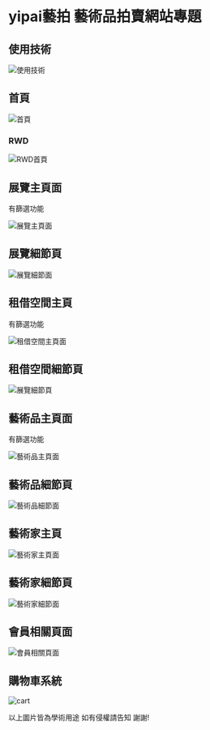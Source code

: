 # yipai藝拍 藝術品拍賣網站專題

## 使用技術

![使用技術](https://user-images.githubusercontent.com/108204224/219951022-845cd924-6742-491b-985d-2763ae6f27b3.png)

## 首頁

![首頁](https://user-images.githubusercontent.com/108204224/219944609-3a2a46ae-c5a5-48a6-a18e-ba35a51bdec2.png)

### RWD

![RWD首頁](https://user-images.githubusercontent.com/108204224/219950442-16390833-189e-4cc7-9752-ec6fbc6bfe09.png)


## 展覽主頁面

有篩選功能

![展覽主頁面](https://user-images.githubusercontent.com/108204224/219949271-c2d46e13-3379-4e3e-ab88-183e71d1b94a.png)

## 展覽細節頁

![展覽細節面](https://user-images.githubusercontent.com/108204224/219949872-ce827ff4-f528-4773-8334-39f427cbe577.png)

## 租借空間主頁

有篩選功能

![租借空間主頁面](https://user-images.githubusercontent.com/108204224/219949740-15f82d24-7cb7-42b7-a740-8746c78621cb.png)


## 租借空間細節頁

![展覽細節頁](https://user-images.githubusercontent.com/108204224/219949433-4dfb80a5-450f-4aaf-aa68-6414d85c6084.png)

## 藝術品主頁面

有篩選功能

![藝術品主頁面](https://user-images.githubusercontent.com/108204224/219950017-024c4813-427d-4ad3-8f7f-8a625837a50e.png)

## 藝術品細節頁

![藝術品細節面](https://user-images.githubusercontent.com/108204224/219950414-3a91542f-3819-49dc-9d76-8cd5f138e499.png)

## 藝術家主頁

![藝術家主頁面](https://user-images.githubusercontent.com/108204224/219950645-17189f16-a390-4a6b-89a7-44d495359a53.png)

## 藝術家細節頁

![藝術家細節面](https://user-images.githubusercontent.com/108204224/219951240-d4cc0729-00f1-46ff-873a-beb4780bc52f.png)

## 會員相關頁面

![會員相關頁面](https://user-images.githubusercontent.com/108204224/219951741-2f51d518-4bfe-4fc1-a646-560ab40016ba.png)

## 購物車系統

![cart](https://user-images.githubusercontent.com/108204224/219951951-faf8e557-5f4e-4fd2-ad7a-d949bd9074f3.png)

以上圖片皆為學術用途 如有侵權請告知 謝謝!


